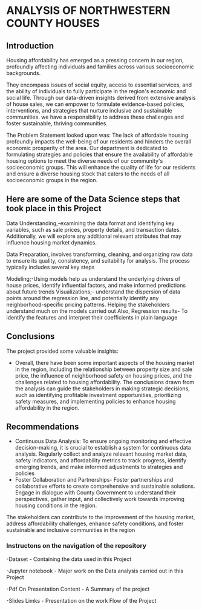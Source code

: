 # ANALYSIS OF NORTHWESTERN COUNTY HOUSES
## Introduction
Housing affordability has emerged as a pressing concern in our region, profoundly affecting individuals and families across various socioeconomic backgrounds.

They encompass issues of social equity, access to essential services, and the ability of individuals to fully participate in the region's economic and social life. Through our data-driven insights derived from extensive analysis of house sales, we can empower to formulate evidence-based policies, interventions, and strategies that nurture inclusive and sustainable communities. we have a responsibility to address these challenges and foster sustainable, thriving communities.

The Problem Statement looked upon was:
The lack of affordable housing profoundly impacts the well-being of our residents and hinders the overall economic prosperity of the area. Our department is dedicated to formulating strategies and policies that ensure the availability of affordable housing options to meet the diverse needs of our community's socioeconomic groups.
This will enhance the quality of life for our residents and ensure a diverse housing stock that caters to the needs of all socioeconomic groups in the region.
## Here are some of the Data Science steps that took place in this Project
Data Understanding,-examining the data format and identifying key variables, such as sale prices, property details, and transaction dates. Additionally, we will explore any additional relevant attributes that may influence housing market dynamics.

Data Preparation, involves transforming, cleaning, and organizing raw data to ensure its quality, consistency, and suitability for analysis. The process typically includes several key steps

Modeling;-Using models help us understand the underlying drivers of house prices, identify influential factors, and make informed predictions about future trends
Visualizations;- understand the dispersion of data points around the regression line, and potentially identify any neighborhood-specific pricing patterns. Helping the stakeholders understand much on the models carried out
Also, Regression results- To identify the features and interpret their coefficients in plain language

## Conclusions
The project provided some valuable insights:
- Overall, there have been some  important aspects of the housing market in the region, including the relationship between property size and sale price, the influence of neighborhood safety on housing prices, and the challenges related to housing affordability. The conclusions drawn from the analysis can guide the stakeholders in making strategic decisions, such as identifying profitable investment opportunities, prioritizing safety measures, and implementing policies to enhance housing affordability in the region.
## Recommendations
- Continuous Data Analysis: To ensure ongoing monitoring and effective decision-making, it is crucial to establish a system for continuous data analysis. Regularly collect and analyze relevant housing market data, safety indicators, and affordability metrics to track progress, identify emerging trends, and make informed adjustments to strategies and policies
- Foster Collaboration and Partnerships- Foster partnerships and collaborative efforts to create comprehensive and sustainable solutions. Engage in dialogue with County Government to understand their perspectives, gather input, and collectively work towards improving housing conditions in the region.

The stakeholders can contribute to the improvement of the housing market, address affordability challenges, enhance safety conditions, and foster sustainable and inclusive communities in the region

### Instructons on the navigation of the repository

-Dataset - Containing the data used in this Project

-Jupyter notebook - Major work on the Data analysis carried out in this Project

-Pdf On Presentation Content - A Summary of the project

-Slides Limks - Presentation on the work Flow of the Project


